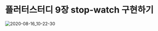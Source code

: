 # 플러터스터디 9장 stop-watch 구현하기 


![2020-08-16_10-22-30](https://user-images.githubusercontent.com/61347812/90324510-b148e400-dfaa-11ea-8473-178c549f1111.jpg)
